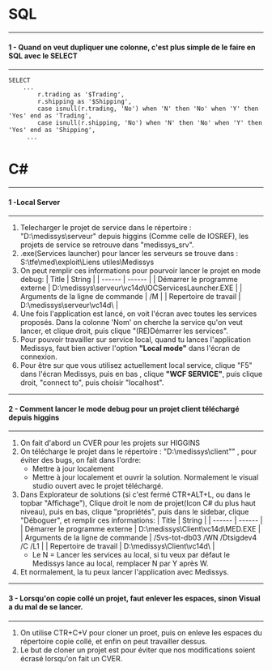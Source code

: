 
# SQL
***
#### 1 - Quand on veut dupliquer une colonne, c'est plus simple de le faire en SQL avec le SELECT 
***
````
SELECT
    ...
		r.trading as '$Trading',
		r.shipping as '$Shipping',
		case isnull(r.trading, 'No') when 'N' then 'No' when 'Y' then 'Yes' end as 'Trading',
		case isnull(r.shipping, 'No') when 'N' then 'No' when 'Y' then 'Yes' end as 'Shipping',
	 ...
````
# C#
***
#### 1 -Local Server
***
1. Telecharger le projet de service dans le répertoire : "D:\medissys\serveur\"
    depuis higgins (Comme celle de IOSREF), les projets de service se retrouve dans "medissys_srv".
2. .exe(Services launcher) pour lancer les serveurs se trouve dans : S:\tfe\med\exploit\Liens utiles\Medissys
3. On peut remplir ces informations pour pourvoir lancer le projet  en mode debug:
    | Title | String |
    | ------ | ------ |
    | Démarrer le programme externe     | D:\medissys\serveur\vc14d\IOCServicesLauncher.EXE |
    | Arguments de la ligne de commande | /M |
    | Repertoire de travail             | D:\medissys\serveur\vc14d\ |
4. Une fois l'application est lancé, on voit l'écran avec toutes les services proposés. Dans la colonne 'Nom' on cherche la service qu'on veut lancer, et clique droit, puis clique "(RE)Démarrer les services".
5. Pour pouvoir travailler sur service local,  quand tu lances l'application Medissys, faut bien activer l'option __"Local mode"__ dans l'écran de connexion.
6. Pour être sur que vous utilisez actuellement local service, clique "F5" dans l'écran Medissys, puis en bas , clique __"WCF SERVICE"__, puis clique droit, "connect to", puis choisir "localhost".

***
#### 2 - Comment lancer le mode debug pour un projet client téléchargé depuis higgins 
***
1. On fait d'abord un CVER pour les projets sur HIGGINS
2. On télécharge le projet dans le répertoire : "D:\medissys\client\"" ,
    pour éviter des bugs, on fait dans l'ordre:
    - Mettre à jour localement
    - Mettre à jour localement et ouvrir la solution.
    Normalement le visual studio ouvert avec le projet téléchargé.
3. Dans Explorateur de solutions (si c'est fermé CTR+ALT+L, ou dans le topbar "Affichage"),
    Clique droit le nom de projet(Icon C# du plus haut niveau), puis en bas, clique "propriétés", puis dans le sidebar, clique "Déboguer", et remplir ces informations:
    | Title | String |
    | ------ | ------ |
    | Démarrer le programme externe     | D:\medissys\Client\vc14d\MED.EXE |
    | Arguments de la ligne de commande | /Svs-tot-db03 /WN /Dtsigdev4 /C /L1 |
    | Repertoire de travail             | D:\medissys\Client\vc14d\ |
   	- Le N = Lancer les services au local, si tu veux par défaut le Medissys lance au local, remplacer N par Y après W. 
5. Et normalement, la tu peux lancer l'application avec Medissys.

***
#### 3 - Lorsqu'on copie collé un projet, faut enlever les espaces, sinon Visual a du mal de se lancer.
***
1. On utilise CTR+C+V pour cloner un proet, puis on enleve les espaces du répertoire copie collé, et enfin on peut travailler dessus.
2. Le but de cloner un projet est pour éviter que nos modifications soient écrasé lorsqu'on fait un CVER.
